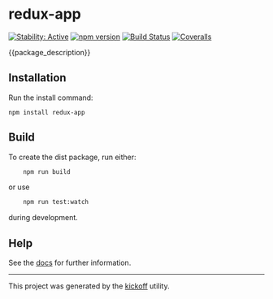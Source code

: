 redux-app
==========================

[![Stability: Active](https://masterminds.github.io/stability/active.svg)](https://masterminds.github.io/stability/active.html)
[![npm version][npm-badge]][npm-url]
[![Build Status][travis-badge]][travis-url]
[![Coveralls][BadgeCoveralls]][Coveralls]

{{package_description}} 

## Installation

Run the install command:

    npm install redux-app


## Build

To create the dist package, run either:

```bash
    npm run build
```

or use

```bash
    npm run test:watch
```

during development.

## Help

See the [docs](https://tombenke.github.io/redux-app/) for further information.

---

This project was generated by the [kickoff](https://github.com/tombenke/kickoff) utility.

[npm-badge]: https://badge.fury.io/js/redux-app.svg
[npm-url]: https://badge.fury.io/js/redux-app
[travis-badge]: https://api.travis-ci.org/tombenke/redux-app.svg
[travis-url]: https://travis-ci.org/tombenke/redux-app
[Coveralls]: https://coveralls.io/github/tombenke/redux-app?branch=master
[BadgeCoveralls]: https://coveralls.io/repos/github/tombenke/redux-app/badge.svg?branch=master

